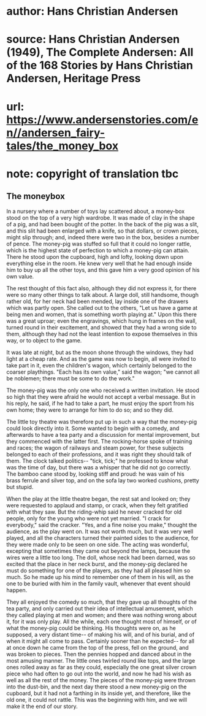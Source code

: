 # author: Hans Christian Andersen
# source: Hans Christian Andersen (1949), The Complete Andersen: All of the 168 Stories by Hans Christian Andersen, Heritage Press
# url: https://www.andersenstories.com/en//andersen_fairy-tales/the_money_box
# note: copyright of translation tbc

## The moneybox 

In a nursery where a number of toys lay scattered about, a money-box
stood on the top of a very high wardrobe. It was made of clay in the
shape of a pig, and had been bought of the potter. In the back of the
pig was a slit, and this slit had been enlarged with a knife, so that
dollars, or crown pieces, might slip through; and, indeed there were two
in the box, besides a number of pence. The money-pig was stuffed so full
that it could no longer rattle, which is the highest state of perfection
to which a money-pig can attain. There he stood upon the cupboard, high
and lofty, looking down upon everything else in the room. He knew very
well that he had enough inside him to buy up all the other toys, and
this gave him a very good opinion of his own value.

The rest thought of this fact also, although they did not express it,
for there were so many other things to talk about. A large doll, still
handsome, though rather old, for her neck had been mended, lay inside
one of the drawers which was partly open. She called out to the others,
"Let us have a game at being men and women, that is something worth
playing at." Upon this there was a great uproar; even the engravings,
which hung in frames on the wall, turned round in their excitement, and
showed that they had a wrong side to them, although they had not the
least intention to expose themselves in this way, or to object to the
game.

It was late at night, but as the moon shone through the windows, they
had light at a cheap rate. And as the game was now to begin, all were
invited to take part in it, even the children's wagon, which certainly
belonged to the coarser playthings. "Each has its own value," said the
wagon; "we cannot all be noblemen; there must be some to do the work."

The money-pig was the only one who received a written invitation. He
stood so high that they were afraid he would not accept a verbal
message. But in his reply, he said, if he had to take a part, he must
enjoy the sport from his own home; they were to arrange for him to do
so; and so they did.

The little toy theatre was therefore put up in such a way that the
money-pig could look directly into it. Some wanted to begin with a
comedy, and afterwards to have a tea party and a discussion for mental
improvement, but they commenced with the latter first. The rocking-horse
spoke of training and races; the wagon of railways and steam power, for
these subjects belonged to each of their professions, and it was right
they should talk of them. The clock talked politics-- "tick, tick;" he
professed to know what was the time of day, but there was a whisper that
he did not go correctly. The bamboo cane stood by, looking stiff and
proud: he was vain of his brass ferrule and silver top, and on the sofa
lay two worked cushions, pretty but stupid.

When the play at the little theatre began, the rest sat and looked on;
they were requested to applaud and stamp, or crack, when they felt
gratified with what they saw. But the riding-whip said he never cracked
for old people, only for the young who were not yet married. "I crack
for everybody," said the cracker. "Yes, and a fine noise you make,"
thought the audience, as the play went on. It was not worth much, but it
was very well played, and all the characters turned their painted sides
to the audience, for they were made only to be seen on one side. The
acting was wonderful, excepting that sometimes they came out beyond the
lamps, because the wires were a little too long. The doll, whose neck
had been darned, was so excited that the place in her neck burst, and
the money-pig declared he must do something for one of the players, as
they had all pleased him so much. So he made up his mind to remember one
of them in his will, as the one to be buried with him in the family
vault, whenever that event should happen.

They all enjoyed the comedy so much, that they gave up all thoughts of
the tea party, and only carried out their idea of intellectual
amusement, which they called playing at men and women; and there was
nothing wrong about it, for it was only play. All the while, each one
thought most of himself, or of what the money-pig could be thinking. His
thoughts were on, as he supposed, a very distant time-- of making his
will, and of his burial, and of when it might all come to pass.
Certainly sooner than he expected-- for all at once down he came from
the top of the press, fell on the ground, and was broken to pieces. Then
the pennies hopped and danced about in the most amusing manner. The
little ones twirled round like tops, and the large ones rolled away as
far as they could, especially the one great silver crown piece who had
often to go out into the world, and now he had his wish as well as all
the rest of the money. The pieces of the money-pig were thrown into the
dust-bin, and the next day there stood a new money-pig on the cupboard,
but it had not a farthing in its inside yet, and therefore, like the old
one, it could not rattle. This was the beginning with him, and we will
make it the end of our story.
